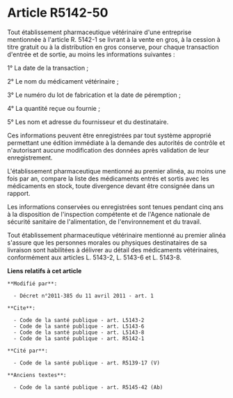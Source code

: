 # Article R5142-50

Tout établissement pharmaceutique vétérinaire d'une entreprise mentionnée à l'article R. 5142-1 se livrant à la vente en
gros, à la cession à titre gratuit ou à la distribution en gros conserve, pour chaque transaction d'entrée et de sortie, au
moins les informations suivantes : 

1° La date de la transaction ; 

2° Le nom du médicament vétérinaire ; 

3° Le numéro du lot de fabrication et la date de péremption ; 

4° La quantité reçue ou fournie ; 

5° Les nom et adresse du fournisseur et du destinataire. 

Ces informations peuvent être enregistrées par tout système approprié permettant une édition immédiate à la demande des
autorités de contrôle et n'autorisant aucune modification des données après validation de leur enregistrement. 

L'établissement pharmaceutique mentionné au premier alinéa, au moins une fois par an, compare la liste des médicaments entrés
et sortis avec les médicaments en stock, toute divergence devant être consignée dans un rapport. 

Les informations conservées ou enregistrées sont tenues pendant cinq ans à la disposition de l'inspection compétente et de
l'Agence nationale de sécurité sanitaire de l'alimentation, de l'environnement et du travail. 

Tout établissement pharmaceutique vétérinaire mentionné au premier alinéa s'assure que les personnes morales ou physiques
destinataires de sa livraison sont habilitées à délivrer au détail des médicaments vétérinaires, conformément aux articles L.
5143-2, 
L. 5143-6 et L. 5143-8.

**Liens relatifs à cet article**

	**Modifié par**:

	  - Décret n°2011-385 du 11 avril 2011 - art. 1

	**Cite**:

	  - Code de la santé publique - art. L5143-2
	  - Code de la santé publique - art. L5143-6
	  - Code de la santé publique - art. L5143-8
	  - Code de la santé publique - art. R5142-1

	**Cité par**:

	  - Code de la santé publique - art. R5139-17 (V)

	**Anciens textes**:

	  - Code de la santé publique - art. R5145-42 (Ab)
